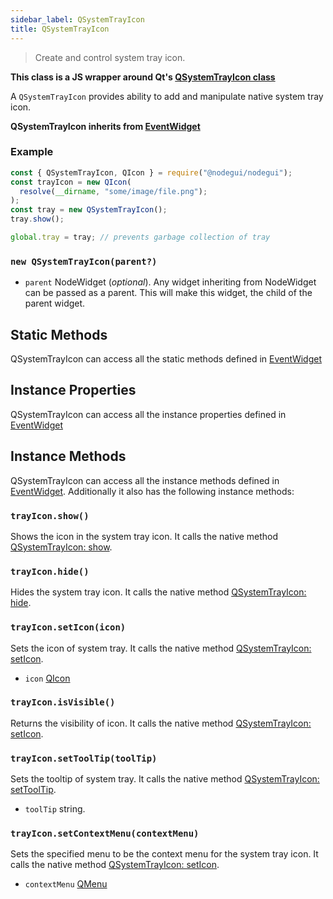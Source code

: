 ```yaml
---
sidebar_label: QSystemTrayIcon
title: QSystemTrayIcon
---
```


> Create and control system tray icon.

**This class is a JS wrapper around Qt's [QSystemTrayIcon class](https://doc.qt.io/qt-5/qsystemtrayicon.html)**

A `QSystemTrayIcon` provides ability to add and manipulate native system tray icon.

**QSystemTrayIcon inherits from [EventWidget](api/EventWidget.md)**

### Example

```javascript
const { QSystemTrayIcon, QIcon } = require("@nodegui/nodegui");
const trayIcon = new QIcon(
  resolve(__dirname, "some/image/file.png");
);
const tray = new QSystemTrayIcon();
tray.show();

global.tray = tray; // prevents garbage collection of tray
```

### `new QSystemTrayIcon(parent?)`

- `parent` NodeWidget (_optional_). Any widget inheriting from NodeWidget can be passed as a parent. This will make this widget, the child of the parent widget.

## Static Methods

QSystemTrayIcon can access all the static methods defined in [EventWidget](api/EventWidget.md)

## Instance Properties

QSystemTrayIcon can access all the instance properties defined in [EventWidget](api/EventWidget.md)

## Instance Methods

QSystemTrayIcon can access all the instance methods defined in [EventWidget](api/EventWidget.md). Additionally it also has the following instance methods:

### `trayIcon.show()`

Shows the icon in the system tray icon. It calls the native method [QSystemTrayIcon: show](https://doc.qt.io/qt-5/qsystemtrayicon.html#show).

### `trayIcon.hide()`

Hides the system tray icon. It calls the native method [QSystemTrayIcon: hide](https://doc.qt.io/qt-5/qsystemtrayicon.html#hide).

### `trayIcon.setIcon(icon)`

Sets the icon of system tray. It calls the native method [QSystemTrayIcon: setIcon](https://doc.qt.io/qt-5/qsystemtrayicon.html#icon-prop).

- `icon` [QIcon](api/QIcon.md)

### `trayIcon.isVisible()`

Returns the visibility of icon. It calls the native method [QSystemTrayIcon: setIcon](https://doc.qt.io/qt-5/qsystemtrayicon.html#visible-prop).

### `trayIcon.setToolTip(toolTip)`

Sets the tooltip of system tray. It calls the native method [QSystemTrayIcon: setToolTip](https://doc.qt.io/qt-5/qsystemtrayicon.html#toolTip-prop).

- `toolTip` string.

### `trayIcon.setContextMenu(contextMenu)`

Sets the specified menu to be the context menu for the system tray icon. It calls the native method [QSystemTrayIcon: setIcon](https://doc.qt.io/qt-5/qsystemtrayicon.html#setContextMenu).

- `contextMenu` [QMenu](api/QMenu.md)
